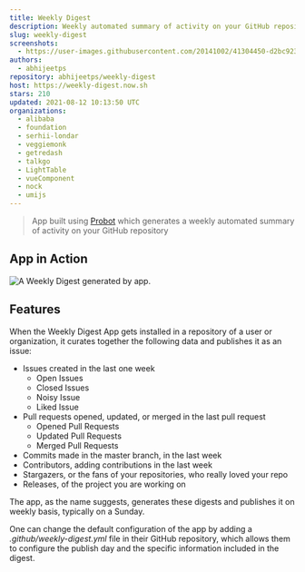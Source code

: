 ```yaml
---
title: Weekly Digest
description: Weekly automated summary of activity on your GitHub repository
slug: weekly-digest
screenshots:
  - https://user-images.githubusercontent.com/20141002/41304450-d2bc9234-6e8d-11e8-965d-649ed2d04651.gif
authors:
  - abhijeetps
repository: abhijeetps/weekly-digest
host: https://weekly-digest.now.sh
stars: 210
updated: 2021-08-12 10:13:50 UTC
organizations:
  - alibaba
  - foundation
  - serhii-londar
  - veggiemonk
  - getredash
  - talkgo
  - LightTable
  - vueComponent
  - nock
  - umijs
---
```

> App built using [Probot](https://probot.github.io/) which generates a weekly automated summary of activity on your GitHub repository
## App in Action ##
![A Weekly Digest generated by app.](https://user-images.githubusercontent.com/20141002/41304450-d2bc9234-6e8d-11e8-965d-649ed2d04651.gif)

## Features ##

When the Weekly Digest App gets installed in a repository of a user or organization, it curates together the following data and publishes it as an issue:

- Issues created in the last one week
  - Open Issues
  - Closed Issues
  - Noisy Issue
  - Liked Issue
- Pull requests opened, updated, or merged in the last pull request
  - Opened Pull Requests
  - Updated Pull Requests
  - Merged Pull Requests
- Commits made in the master branch, in the last week
- Contributors, adding contributions in the last week
- Stargazers, or the fans of your repositories, who really loved your repo
- Releases, of the project you are working on

The app, as the name suggests, generates these digests and publishes it on weekly basis, typically on a Sunday. 

One can change the default configuration of the app by adding a _.github/weekly-digest.yml_ file in their GitHub repository, which allows them to configure the publish day and the specific information included in the digest.
